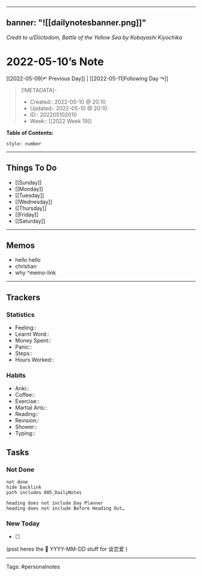 
---
banner: "![[dailynotesbanner.png]]"
---
*Credit to u/Diictodom, Battle of the Yellow Sea by Kobayashi Kiyochika*

# 2022-05-10’s Note

[[2022-05-09|↶ Previous Day]] | [[2022-05-11|Following Day ↷]]

> [!METADATA]-
> - Created:: 2022-05-10 @ 20:10
> - Updated:: 2022-05-10 @ 20:10
> - ID:: 202205102010
> - Week:: [[2022 Week 19]]

**Table of Contents:**
```toc
style: number
```

___
## Things To Do
- [[Sunday]]
- [[Monday]]
- [[Tuesday]]
- [[Wednesday]]
- [[Thursday]]
- [[Friday]]
- [[Saturday]]
---
## Memos
- hello hello
- christian
- why
	^memo-link
---
## Trackers
### Statistics
- Feeling:: 
- Learnt Word:: 
- Money Spent:: 
- Panic:: 
- Steps:: 
- Hours Worked:: 

### Habits
- Anki:: 
- Coffee:: 
- Exercise:: 
- Martial Arts:: 
- Reading:: 
- Revision:: 
- Shower::
- Typing:: 

## Tasks
### Not Done
```tasks
not done
hide backlink
path includes 005_DailyNotes

heading does not include Day Planner
heading does not include Before Heading Out…
```

### New Today
- [ ]


(psst heres the 📅 YYYY-MM-DD stuff for 谈恋爱 )

---

Tags: #personalnotes 
